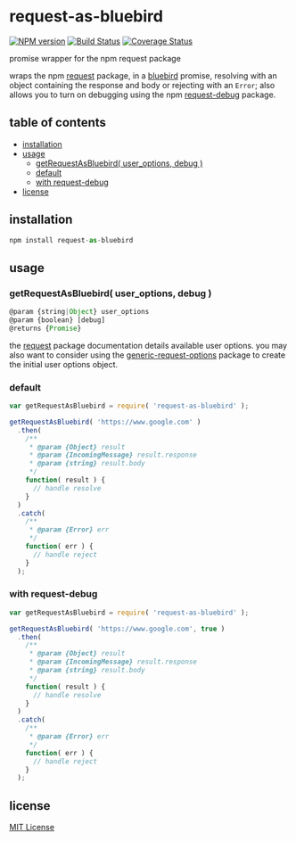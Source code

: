# request-as-bluebird
[![NPM version][npm-image]][npm-url] [![Build Status][travis-image]][travis-url] [![Coverage Status][coveralls-image]][coveralls-url]

promise wrapper for the npm request package

wraps the npm [request][request-url] package, in a [bluebird][bluebird-url] promise, resolving with an object containing the response and body or rejecting with an `Error`; also allows you to turn on debugging using the npm [request-debug][request-debug-url] package.

## table of contents
* [installation](#installation)
* [usage](#usage)
    * [getRequestAsBluebird( user_options, debug )](#getrequestasbluebird-user_options-debug-)
    * [default](#default)
    * [with request-debug](#with-request-debug)
* [license](#license)

## installation
```javascript
npm install request-as-bluebird
```

## usage
### getRequestAsBluebird( user_options, debug )
```javascript
@param {string|Object} user_options
@param {boolean} [debug]
@returns {Promise}
```

the [request][request-url] package documentation details available user options. you may also want to consider using the [generic-request-options][generic-request-options-url] package to create the initial user options object.

### default
```javascript
var getRequestAsBluebird = require( 'request-as-bluebird' );

getRequestAsBluebird( 'https://www.google.com' )
  .then(
    /**
     * @param {Object} result
     * @param {IncomingMessage} result.response
     * @param {string} result.body
     */
    function( result ) {
      // handle resolve
    }
  )
  .catch(
    /**
     * @param {Error} err
     */
    function( err ) {
      // handle reject
    }
  );
```

### with request-debug
```javascript
var getRequestAsBluebird = require( 'request-as-bluebird' );

getRequestAsBluebird( 'https://www.google.com', true )
  .then(
    /**
     * @param {Object} result
     * @param {IncomingMessage} result.response
     * @param {string} result.body
     */
    function( result ) {
      // handle resolve
    }
  )
  .catch(
    /**
     * @param {Error} err
     */
    function( err ) {
      // handle reject
    }
  );
```

## license
[MIT License][mit-license]

[bluebird-url]: https://www.npmjs.com/package/bluebird
[coveralls-image]: https://coveralls.io/repos/github/dan-nl/request-as-bluebird/badge.svg?branch=master
[coveralls-url]: https://coveralls.io/github/dan-nl/request-as-bluebird?branch=master
[generic-request-options-url]: https://www.npmjs.com/package/generic-request-options
[mit-license]: https://raw.githubusercontent.com/dan-nl/request-as-bluebird/master/license.txt
[npm-image]: https://img.shields.io/npm/v/request-as-bluebird.svg
[npm-url]: https://www.npmjs.com/package/request-as-bluebird
[request-url]: https://www.npmjs.com/package/request
[request-debug-url]: https://www.npmjs.com/package/request-debug
[travis-image]: https://travis-ci.org/dan-nl/request-as-bluebird.svg?branch=master
[travis-url]: https://travis-ci.org/dan-nl/request-as-bluebird
